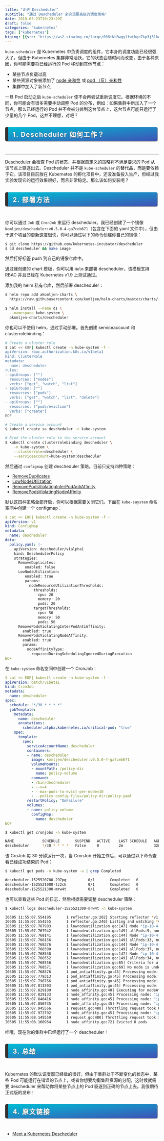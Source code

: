 ```yaml
---
title: "走进 Descheduler"
subtitle: "通过 Descheduler 来实现更高级的调度策略"
date: 2018-05-23T10:23:29Z
draft: false
categories: "kubernetes"
tags: ["kubernetes"]
bigimg: [{src: "https://ws2.sinaimg.cn/large/006tNbRwgy1fwtkgo7kp3j31kw0d0750.jpg"}]
---
```


<!--more-->

`kube-scheduler` 是 Kubernetes 中负责调度的组件，它本身的调度功能已经很强大了。但由于 Kubernetes 集群非常活跃，它的状态会随时间而改变，由于各种原因，你可能需要将已经运行的 Pod 移动到其他节点：

+ 某些节点负载过高
+ 某些资源对象被添加了 [node 亲和性](https://kubernetes.io/docs/concepts/configuration/assign-pod-node/#node-affinity-beta-feature) 或 [pod （反）亲和性](https://kubernetes.io/docs/concepts/configuration/assign-pod-node/#inter-pod-affinity-and-anti-affinity-beta-feature)
+ 集群中加入了新节点

一旦 Pod 启动之后 `kube-scheduler` 便不会再尝试重新调度它。根据环境的不同，你可能会有很多需要手动调整 Pod 的分布，例如：如果集群中新加入了一个节点，那么已经运行的 Pod 并不会被分摊到这台节点上，这台节点可能只运行了少量的几个 Pod，这并不理想，对吧？

## <p id="h2">1. Descheduler 如何工作？</p>

----

[Descheduler](https://github.com/kubernetes-incubator/descheduler) 会检查 Pod 的状态，并根据自定义的策略将不满足要求的 Pod 从该节点上驱逐出去。Descheduler 并不是 `kube-scheduler` 的替代品，而是要依赖于它。该项目目前放在 Kubernetes 的孵化项目中，还没准备投入生产，但经过我实验发现它的运行效果很好，而且非常稳定。那么该如何安装呢？

## <p id="h2">2. 部署方法</p>

你可以通过 `Job` 或 `CronJob` 来运行 descheduler。我已经创建了一个镜像 `komljen/descheduler:v0.5.0-4-ga7ceb671`（包含在下面的 yaml 文件中），但由于这个项目的更新速度很快，你可以通过以下的命令创建你自己的镜像：

```bash
$ git clone https://github.com/kubernetes-incubator/descheduler
$ cd descheduler && make image
```

然后打好标签 push 到自己的镜像仓库中。

通过我创建的 chart 模板，你可以用 `Helm` 来部署 descheduler，该模板支持 RBAC 并且已经在 Kubernetes v1.9 上测试通过。

添加我的 helm 私有仓库，然后部署 descheduler：

```bash
$ helm repo add akomljen-charts \
  https://raw.githubusercontent.com/komljen/helm-charts/master/charts/
  
$ helm install --name ds \
  --namespace kube-system \
  akomljen-charts/descheduler
```

你也可以不使用 helm，通过手动部署。首先创建 serviceaccount 和 clusterrolebinding：

```bash
# Create a cluster role
$ cat << EOF| kubectl create -n kube-system -f -
apiVersion: rbac.authorization.k8s.io/v1beta1
kind: ClusterRole
metadata:
  name: descheduler
rules:
- apiGroups: [""]
  resources: ["nodes"]
  verbs: ["get", "watch", "list"]
- apiGroups: [""]
  resources: ["pods"]
  verbs: ["get", "watch", "list", "delete"]
- apiGroups: [""]
  resources: ["pods/eviction"]
  verbs: ["create"]
EOF

# Create a service account
$ kubectl create sa descheduler -n kube-system

# Bind the cluster role to the service account
$ kubectl create clusterrolebinding descheduler \
    -n kube-system \
    --clusterrole=descheduler \
    --serviceaccount=kube-system:descheduler
```

然后通过 `configmap` 创建 descheduler 策略。目前只支持四种策略：

+ [RemoveDuplicates](https://github.com/kubernetes-incubator/descheduler#removeduplicates)
+ [LowNodeUtilization](https://github.com/kubernetes-incubator/descheduler#lownodeutilization)
+ [RemovePodsViolatingInterPodAntiAffinity](https://github.com/kubernetes-incubator/descheduler#removepodsviolatinginterpodantiaffinity)
+ [RemovePodsViolatingNodeAffinity](https://github.com/kubernetes-incubator/descheduler#removepodsviolatingnodeaffinity)

默认这四种策略全部开启，你可以根据需要关闭它们。下面在 `kube-suystem` 命名空间中创建一个 configmap：

```yaml
$ cat << EOF| kubectl create -n kube-system -f -
apiVersion: v1
kind: ConfigMap
metadata:
  name: descheduler
data:
  policy.yaml: |-  
    apiVersion: descheduler/v1alpha1
    kind: DeschedulerPolicy
    strategies:
      RemoveDuplicates:
         enabled: false
      LowNodeUtilization:
         enabled: true
         params:
           nodeResourceUtilizationThresholds:
             thresholds:
               cpu: 20
               memory: 20
               pods: 20
             targetThresholds:
               cpu: 50
               memory: 50
               pods: 50
      RemovePodsViolatingInterPodAntiAffinity:
        enabled: true
      RemovePodsViolatingNodeAffinity:
        enabled: true
        params:
          nodeAffinityType:
          - requiredDuringSchedulingIgnoredDuringExecution
EOF
```

在 `kube-system` 命名空间中创建一个 CronJob：

```yaml
$ cat << EOF| kubectl create -n kube-system -f -
apiVersion: batch/v1beta1
kind: CronJob
metadata:
  name: descheduler
spec:
  schedule: "*/30 * * * *"
  jobTemplate:
    metadata:
      name: descheduler
      annotations:
        scheduler.alpha.kubernetes.io/critical-pod: "true"
    spec:
      template:
        spec:
          serviceAccountName: descheduler
          containers:
          - name: descheduler
            image: komljen/descheduler:v0.5.0-4-ga7ceb671
            volumeMounts:
            - mountPath: /policy-dir
              name: policy-volume
            command:
            - /bin/descheduler
            - --v=4
            - --max-pods-to-evict-per-node=10
            - --policy-config-file=/policy-dir/policy.yaml
          restartPolicy: "OnFailure"
          volumes:
          - name: policy-volume
            configMap:
              name: descheduler
EOF
```

```bash
$ kubectl get cronjobs -n kube-system

NAME             SCHEDULE       SUSPEND   ACTIVE    LAST SCHEDULE   AGE
descheduler      */30 * * * *   False     0         2m              32m
```

该 CroJob 每 30 分钟运行一次，当 CronJob 开始工作后，可以通过以下命令查看已经成功结束的 Pod：

```bash
$ kubectl get pods -n kube-system -a | grep Completed

descheduler-1525520700-297pq          0/1       Completed   0          1h
descheduler-1525521000-tz2ch          0/1       Completed   0          32m
descheduler-1525521300-mrw4t          0/1       Completed   0          2m
```

也可以查看这些 Pod 的日志，然后根据需要调整 descheduler 策略：

```bash
$ kubectl logs descheduler-1525521300-mrw4t -n kube-system

I0505 11:55:07.554195       1 reflector.go:202] Starting reflector *v1.Node (1h0m0s) from github.com/kubernetes-incubator/descheduler/pkg/descheduler/node/node.go:84
I0505 11:55:07.554255       1 reflector.go:240] Listing and watching *v1.Node from github.com/kubernetes-incubator/descheduler/pkg/descheduler/node/node.go:84
I0505 11:55:07.767903       1 lownodeutilization.go:147] Node "ip-10-4-63-172.eu-west-1.compute.internal" is appropriately utilized with usage: api.ResourceThresholds{"cpu":41.5, "memory":1.3635487207675927, "pods":8.181818181818182}
I0505 11:55:07.767942       1 lownodeutilization.go:149] allPods:9, nonRemovablePods:9, bePods:0, bPods:0, gPods:0
I0505 11:55:07.768141       1 lownodeutilization.go:144] Node "ip-10-4-36-223.eu-west-1.compute.internal" is over utilized with usage: api.ResourceThresholds{"cpu":48.75, "memory":61.05259502942694, "pods":30}
I0505 11:55:07.768156       1 lownodeutilization.go:149] allPods:33, nonRemovablePods:12, bePods:1, bPods:19, gPods:1
I0505 11:55:07.768376       1 lownodeutilization.go:144] Node "ip-10-4-41-14.eu-west-1.compute.internal" is over utilized with usage: api.ResourceThresholds{"cpu":39.125, "memory":98.19259268881142, "pods":33.63636363636363}
I0505 11:55:07.768390       1 lownodeutilization.go:149] allPods:37, nonRemovablePods:8, bePods:0, bPods:29, gPods:0
I0505 11:55:07.768538       1 lownodeutilization.go:147] Node "ip-10-4-34-29.eu-west-1.compute.internal" is appropriately utilized with usage: api.ResourceThresholds{"memory":43.19826999287199, "pods":30.90909090909091, "cpu":35.25}
I0505 11:55:07.768552       1 lownodeutilization.go:149] allPods:34, nonRemovablePods:11, bePods:8, bPods:15, gPods:0
I0505 11:55:07.768556       1 lownodeutilization.go:65] Criteria for a node under utilization: CPU: 20, Mem: 20, Pods: 20
I0505 11:55:07.768571       1 lownodeutilization.go:69] No node is underutilized, nothing to do here, you might tune your thersholds further
I0505 11:55:07.768576       1 pod_antiaffinity.go:45] Processing node: "ip-10-4-63-172.eu-west-1.compute.internal"
I0505 11:55:07.779313       1 pod_antiaffinity.go:45] Processing node: "ip-10-4-36-223.eu-west-1.compute.internal"
I0505 11:55:07.796766       1 pod_antiaffinity.go:45] Processing node: "ip-10-4-41-14.eu-west-1.compute.internal"
I0505 11:55:07.813303       1 pod_antiaffinity.go:45] Processing node: "ip-10-4-34-29.eu-west-1.compute.internal"
I0505 11:55:07.829109       1 node_affinity.go:40] Executing for nodeAffinityType: requiredDuringSchedulingIgnoredDuringExecution
I0505 11:55:07.829133       1 node_affinity.go:45] Processing node: "ip-10-4-63-172.eu-west-1.compute.internal"
I0505 11:55:07.840416       1 node_affinity.go:45] Processing node: "ip-10-4-36-223.eu-west-1.compute.internal"
I0505 11:55:07.856735       1 node_affinity.go:45] Processing node: "ip-10-4-41-14.eu-west-1.compute.internal"
I0505 11:55:07.945566       1 request.go:480] Throttling request took 88.738917ms, request: GET:https://100.64.0.1:443/api/v1/pods?fieldSelector=spec.nodeName%3Dip-10-4-41-14.eu-west-1.compute.internal%2Cstatus.phase%21%3DFailed%2Cstatus.phase%21%3DSucceeded
I0505 11:55:07.972702       1 node_affinity.go:45] Processing node: "ip-10-4-34-29.eu-west-1.compute.internal"
I0505 11:55:08.145559       1 request.go:480] Throttling request took 172.751657ms, request: GET:https://100.64.0.1:443/api/v1/pods?fieldSelector=spec.nodeName%3Dip-10-4-34-29.eu-west-1.compute.internal%2Cstatus.phase%21%3DFailed%2Cstatus.phase%21%3DSucceeded
I0505 11:55:08.160964       1 node_affinity.go:72] Evicted 0 pods
```

哇哦，现在你的集群中已经运行了一个 descheduler！

## <p id="h2">3. 总结</p>

Kubernetes 的默认调度器已经做的很好，但由于集群处于不断变化的状态中，某些 Pod 可能运行在错误的节点上，或者你想要均衡集群资源的分配，这时候就需要 descheduler 来帮助你将某些节点上的 Pod 驱逐到正确的节点上去。我很期待正式版的发布！

## <p id="h2">4. 原文链接</p>

+ [Meet a Kubernetes Descheduler](https://akomljen.com/meet-a-kubernetes-descheduler/)

<br />

<style>
a:hover{cursor:url(https://ws1.sinaimg.cn/large/006tNbRwgy1fwtq1w7x67j3018016a9x.jpg), pointer;}
body {
    cursor: url(https://ws3.sinaimg.cn/large/006tNbRwgy1fwtq36ft35j301y01ljra.jpg), default;
}
#h2{
    margin-bottom:2em;
    margin-right: 5px;
    padding: 8px 15px;
    letter-spacing: 2px;
    background-image: linear-gradient(to right bottom, rgb(0, 188, 212), rgb(63, 81, 181));
    background-color: rgb(63, 81, 181);
    color: rgb(255, 255, 255);
    border-left: 10px solid rgb(51, 51, 51);
    border-radius:5px;
    text-shadow: rgb(102, 102, 102) 1px 1px 1px;
    box-shadow: rgb(102, 102, 102) 1px 1px 2px;
}
#note {
    font-size: 1.5rem;
    font-style: italic;
    padding: 0 1rem;
    margin: 2.5rem 0;
    position: relative;
    background-color: #fafeff;
    border-top: 1px dotted #9954bb;
    border-bottom: 1px dotted #9954bb;
}
#note-title {
    padding: 0.2rem 0.5rem;
    background: #9954bb;
    color: #FFF;
    position: absolute;
    left: 0;
    top: 0.25rem;
    box-shadow: 0 2px 4px rgba(0,0,0,0.2);
    border-radius: 4px;
    -webkit-transform: rotate(-5deg) translateX(-10px) translateY(-25px);
    -moz-transform: rotate(-5deg) translateX(-10px) translateY(-25px);
    -ms-transform: rotate(-5deg) translateX(-10px) translateY(-25px);
    -o-transform: rotate(-5deg) translateX(-10px) translateY(-25px);
    transform: rotate(-5deg) translateX(-10px) translateY(-25px);
}
#inline-yellow {
display:inline;
padding:.2em .6em .3em;
font-size:80%;
font-weight:bold;
line-height:1;
color:#fff;
text-align:center;
white-space:nowrap;
vertical-align:baseline;
border-radius:0;
background-color: #f0ad4e;
}
#inline-green {
display:inline;
padding:.2em .6em .3em;
font-size:80%;
font-weight:bold;
line-height:1;
color:#fff;
text-align:center;
white-space:nowrap;
vertical-align:baseline;
border-radius:0;
background-color: #5cb85c;
}
#inline-blue {
display:inline;
padding:.2em .6em .3em;
font-size:80%;
font-weight:bold;
line-height:1;
color:#fff;
text-align:center;
white-space:nowrap;
vertical-align:baseline;
border-radius:0;
background-color: #2780e3;
}
#inline-purple {
display:inline;
padding:.2em .6em .3em;
font-size:80%;
font-weight:bold;
line-height:1;
color:#fff;
text-align:center;
white-space:nowrap;
vertical-align:baseline;
border-radius:0;
background-color: #9954bb;
}
#div-border-left-red {
display: block;
padding: 10px;
margin: 10px 0;
border: 1px solid #ccc;
border-left-width: 5px;
border-radius: 3px;
border-left-color: #df3e3e;
}
#div-border-left-yellow {
display: block;
padding: 10px;
margin: 10px 0;
border: 1px solid #ccc;
border-left-width: 5px;
border-radius: 3px;
border-left-color: #f0ad4e;
}
#div-border-left-green {
display: block;
padding: 10px;
margin: 10px 0;
border: 1px solid #ccc;
border-left-width: 5px;
border-radius: 3px;
border-left-color: #5cb85c;
}
#div-border-left-blue {
display: block;
padding: 10px;
margin: 10px 0;
border: 1px solid #ccc;
border-left-width: 5px;
border-radius: 3px;
border-left-color: #2780e3;
}
#div-border-left-purple {
display: block;
padding: 10px;
margin: 10px 0;
border: 1px solid #ccc;
border-left-width: 5px;
border-radius: 3px;
border-left-color: #9954bb;
}
#div-border-right-red {
display: block;
padding: 10px;
margin: 10px 0;
border: 1px solid #ccc;
border-right-width: 5px;
border-radius: 3px;
border-right-color: #df3e3e;
}
#div-border-right-yellow {
display: block;
padding: 10px;
margin: 10px 0;
border: 1px solid #ccc;
border-right-width: 5px;
border-radius: 3px;
border-right-color: #f0ad4e;
}
#div-border-right-green {
display: block;
padding: 10px;
margin: 10px 0;
border: 1px solid #ccc;
border-right-width: 5px;
border-radius: 3px;
border-right-color: #5cb85c;
}
#div-border-right-blue {
display: block;
padding: 10px;
margin: 10px 0;
border: 1px solid #ccc;
border-right-width: 5px;
border-radius: 3px;
border-right-color: #2780e3;
}
#div-border-right-purple {
display: block;
padding: 10px;
margin: 10px 0;
border: 1px solid #ccc;
border-right-width: 5px;
border-radius: 3px;
border-right-color: #9954bb;
}
#div-border-top-red {
display: block;
padding: 10px;
margin: 10px 0;
border: 1px solid #ccc;
border-top-width: 5px;
border-radius: 3px;
border-top-color: #df3e3e;
}
#div-border-top-yellow {
display: block;
padding: 10px;
margin: 10px 0;
border: 1px solid #ccc;
border-top-width: 5px;
border-radius: 3px;
border-top-color: #f0ad4e;
}
#div-border-top-green {
display: block;
padding: 10px;
margin: 10px 0;
border: 1px solid #ccc;
border-top-width: 5px;
border-radius: 3px;
border-top-color: #5cb85c;
}
#div-border-top-blue {
display: block;
padding: 10px;
margin: 10px 0;
border: 1px solid #ccc;
border-top-width: 5px;
border-radius: 3px;
border-top-color: #2780e3;
}
#div-border-top-purple {
display: block;
padding: 10px;
margin: 10px 0;
border: 1px solid #ccc;
border-top-width: 5px;
border-radius: 3px;
border-top-color: #9954bb;
}
</style>
